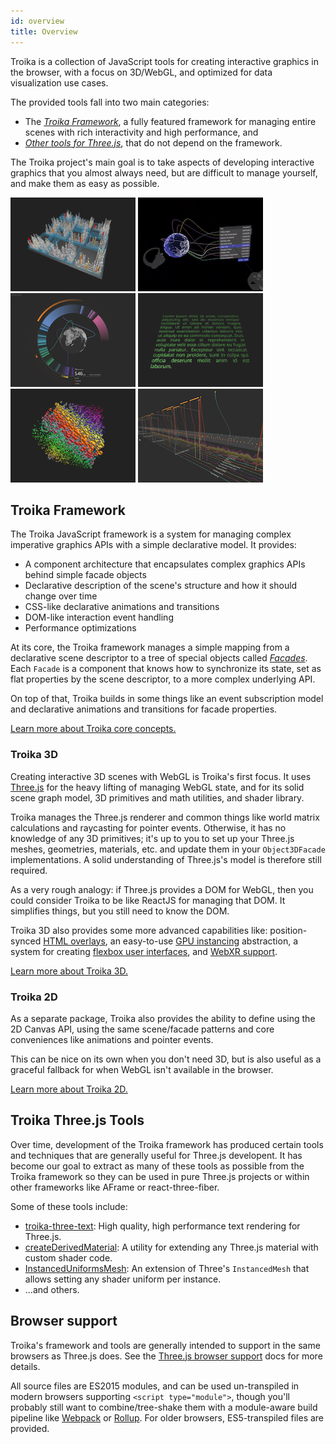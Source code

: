 ```yaml
---
id: overview
title: Overview
---
```


Troika is a collection of JavaScript tools for creating interactive graphics in the browser, with a focus on 3D/WebGL, and optimized for data visualization use cases.

The provided tools fall into two main categories:

- The [_Troika Framework_](#troika-framework), a fully featured framework for managing entire scenes with rich interactivity and high performance, and
- [_Other tools for Three.js_](#troika-threejs-tools), that do not depend on the framework.

The Troika project's main goal is to take aspects of developing interactive graphics that you almost always need, but are difficult to manage yourself, and make them as easy as possible.

[![3D Bar Chart Example](./images/city-thumbnail.png)](https://troika-examples.netlify.com/#citygrid)
[![Layered Timeline](./images/globe-connections-thumbnail.png)](https://troika-examples.netlify.app/#globeConnections)
[![ProtectWise: Protocol Threat Graph](./images/pw-protocol-threats-thumbnail.png)](https://twitter.com/lojjic/status/1360290173427322883)
[![3D Text Rendering](./images/text-thumbnail.png)](https://troika-examples.netlify.com/#text)
[![GPU Instancing](./images/instancing-thumbnail.png)](https://troika-examples.netlify.com/#instanceable)
[![Layered Timeline](./images/layered-timeline-thumbnail.png)](https://twitter.com/lojjic/status/1357102689210019844)

## Troika Framework

The Troika JavaScript framework is a system for managing complex imperative graphics APIs with a simple declarative model. It provides:

* A component architecture that encapsulates complex graphics APIs behind simple facade objects
* Declarative description of the scene's structure and how it should change over time
* CSS-like declarative animations and transitions
* DOM-like interaction event handling
* Performance optimizations

At its core, the Troika framework manages a simple mapping from a declarative scene descriptor to a tree of special objects called [_Facades_](troika-core/facades.md). Each `Facade` is a component that knows how to synchronize its state, set as flat properties by the scene descriptor, to a more complex underlying API.

On top of that, Troika builds in some things like an event subscription model and declarative animations and transitions for facade properties.

[Learn more about Troika core concepts.](troika-core/facades.md)


### Troika 3D

Creating interactive 3D scenes with WebGL is Troika's first focus. It uses [Three.js](https://threejs.org) for the heavy lifting of managing WebGL state, and for its solid scene graph model, 3D primitives and math utilities, and shader library.

Troika manages the Three.js renderer and common things like world matrix calculations and raycasting for pointer events. Otherwise, it has no knowledge of any 3D primitives; it's up to you to set up your Three.js meshes, geometries, materials, etc. and update them in your `Object3DFacade` implementations. A solid understanding of Three.js's model is therefore still required.

As a very rough analogy: if Three.js provides a DOM for WebGL, then you could consider Troika to be like ReactJS for managing that DOM. It simplifies things, but you still need to know the DOM.

Troika 3D also provides some more advanced capabilities like: position-synced [HTML overlays](troika-3d/html-overlays.md), an easy-to-use [GPU instancing](troika-3d/instancing.md) abstraction, a system for creating [flexbox user interfaces](troika-3d-ui/index.md), and [WebXR support](troika-xr/index.md).

[Learn more about Troika 3D.](troika-3d/index.md)


### Troika 2D

As a separate package, Troika also provides the ability to define using the 2D Canvas API, using the same scene/facade patterns and core conveniences like animations and pointer events.

This can be nice on its own when you don't need 3D, but is also useful as a graceful fallback for when WebGL isn't available in the browser.

[Learn more about Troika 2D.](troika-2d/index.md)


## Troika Three.js Tools

Over time, development of the Troika framework has produced certain tools and techniques that are generally useful for Three.js developent. It has become our goal to extract as many of these tools as possible from the Troika framework so they can be used in pure Three.js projects or within other frameworks like AFrame or react-three-fiber.

Some of these tools include:

- [troika-three-text](./troika-three-text/index.md): High quality, high performance text rendering for Three.js.
- [createDerivedMaterial](./troika-three-utils/createDerivedMaterial.md): A utility for extending any Three.js material with custom shader code.
- [InstancedUniformsMesh](./three-instanced-uniforms-mesh): An extension of Three's `InstancedMesh` that allows setting any shader uniform per instance.
- ...and others.


## Browser support

Troika's framework and tools are generally intended to support in the same browsers as Three.js does. See the [Three.js browser support](https://threejs.org/docs/#manual/en/introduction/Browser-support) docs for more details.

All source files are ES2015 modules, and can be used un-transpiled in modern browsers supporting `<script type="module">`, though you'll probably still want to combine/tree-shake them with a module-aware build pipeline like [Webpack](https://webpack.js.org/) or [Rollup](https://rollupjs.org/). For older browsers, ES5-transpiled files are provided.

